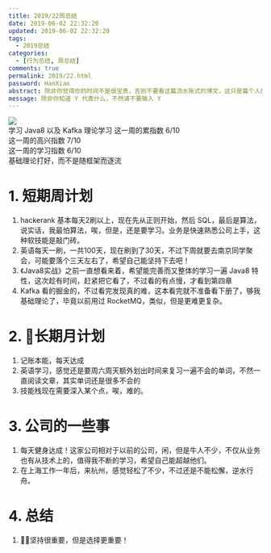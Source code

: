 ```yaml
---
title: 2019/22周总结
date: 2019-06-02 22:32:20
updated: 2019-06-02 22:32:20
tags:
  - 2019总结
categories: 
  - [行为总结, 周总结]
comments: true
permalink: 2019/22.html  
password: HanXiao
abstract: 除非你觉得你的时间不是很宝贵，否则不要看这篇流水账式的博文，这只是篇个人的工作的学习一个总结而已，没有包含任何的技术细节
message: 除非你知道 Y 代表什么，不然请不要输入 Y
---
```


![][0]  
学习 Java8 以及 Kafka 理论学习 
这一周的累指数 6/10  
这一周的高兴指数 7/10   
这一周的学习指数 6/10  
基础理论打好，而不是随框架而逐流

<!--more-->

# 1. 短期周计划

1. hackerank 基本每天2刷以上，现在先从正则开始，然后 SQL，最后是算法，说实话，我最怕算法，唉，但是，还是要学习。业务是快速熟悉公司上手，这种软技能是敲门砖。
2. 英语每天一刷，一共100天，现在刷到了30天，不过下周就要去南京同学聚会，可能要落个三天左右了，希望自己能坚持下去吧！
3. 《Java8实战》之前一直想看来着，希望能完善而又整体的学习一遍 Java8 特性，这次趁有时间，赶紧把它看了，不过看的有点慢，才看到第四章
4. Kafka 看的掘金的，不过看完发现真的难，这本看完就不准备看下册了，够我基础理论了，毕竟以前用过 RocketMQ，类似，但是更难更复杂。

# 2. 长期月计划

1. 记账本能，每天达成
2. 英语学习，感觉还是要周六周天额外划出时间来复习一遍不会的单词，不然一直阅读文章，其实单词还是很多不会的
3. 技能栈现在需要深入某个点，唉，难的。

# 3. 公司的一些事

1. 每天健身达成！这家公司相对于以前的公司，闲，但是牛人不少，不仅从业务也有从技术上的，值得我不断的学习，希望自己能超越他们。  
2. 在上海工作一年后，来杭州，感觉轻松了不少，不过还是不能松懈，逆水行舟。

# 4. 总结

1. 坚持很重要，但是选择更重要！

[0]: https://leran2deeplearnjavawebtech.oss-cn-beijing.aliyuncs.com/background/2019-06-11%E5%B7%A7%E4%B9%90%E5%85%B9.JPG